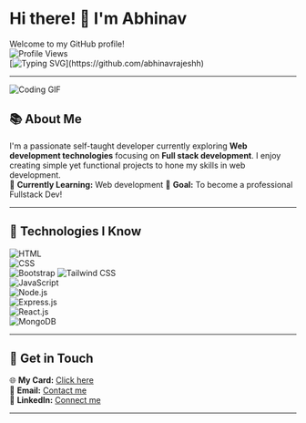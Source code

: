 # Hi there! 👋 I'm Abhinav  

Welcome to my GitHub profile!  
![Profile Views](https://komarev.com/ghpvc/?username=abhinavrajeshh&color=blue)  
[![Typing SVG](https://readme-typing-svg.herokuapp.com?font=Fira+Code&size=18&color=blue&width=500&lines=Hi+there!+👋+I'm+Abhinav.;A+self-taught+developer+exploring+web+development.;Welcome+to+my+GitHub!)](https://github.com/abhinavrajeshh)

---
![Coding GIF](https://media.giphy.com/media/qgQUggAC3Pfv687qPC/giphy.gif)

## 📚 About Me  

I'm a passionate self-taught developer currently exploring **Web development technologies** focusing on **Full stack development**. I enjoy creating simple yet functional projects to hone my skills in web development.  
🌱 **Currently Learning:** Web development
🚀 **Goal:** To become a professional Fullstack Dev! 

---

## 🔧 Technologies I Know  

![HTML](https://img.shields.io/badge/HTML-5-orange?logo=html5&logoColor=white)  
![CSS](https://img.shields.io/badge/CSS-3-blue?logo=css3&logoColor=white)  
![Bootstrap](https://img.shields.io/badge/Bootstrap-purple?logo=bootstrap&logoColor=white) 
![Tailwind CSS](https://img.shields.io/badge/TailwindCSS-38B2AC?logo=tailwind-css&logoColor=white)  
![JavaScript](https://img.shields.io/badge/JavaScript-ES6-yellow?logo=javascript&logoColor=white)  
![Node.js](https://img.shields.io/badge/Node.js-green?logo=node.js&logoColor=white)  
![Express.js](https://img.shields.io/badge/Express.js-gray?logo=express&logoColor=white)  
![React.js](https://img.shields.io/badge/React.js-blue?logo=react&logoColor=white)  
![MongoDB](https://img.shields.io/badge/MongoDB-green?logo=mongodb&logoColor=white)  


---

## 🤝 Get in Touch  

🌐 **My Card:** [Click here](https://abhinavrajeshh.carrd.co/)  
📧 **Email:** [Contact me](mailto:abhinavrajeshworks@gmail.com)  
💼 **LinkedIn:** [Connect me](https://linkedin.com/in/abhinavrajeshh)  

---

